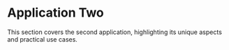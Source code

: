 # Application Two
This section covers the second application, highlighting its unique aspects and practical use cases.
